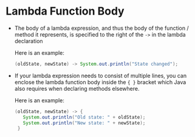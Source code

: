 # Lambda Function Body

- The body of a lambda expression, and thus the body of the function / method it represents, is specified to the right of the `->` in the lambda declaration

  Here is an example:
  ```java
  (oldState, newState) -> System.out.println("State changed");
  ```


- If your lambda expression needs to consist of multiple lines, you can enclose the lambda function body inside the `{ }` bracket which Java also requires when declaring methods elsewhere.

  Here is an example:

  ```java
  (oldState, newState) -> {
     System.out.println("Old state: " + oldState);
     System.out.println("New state: " + newState);
   }
  ```